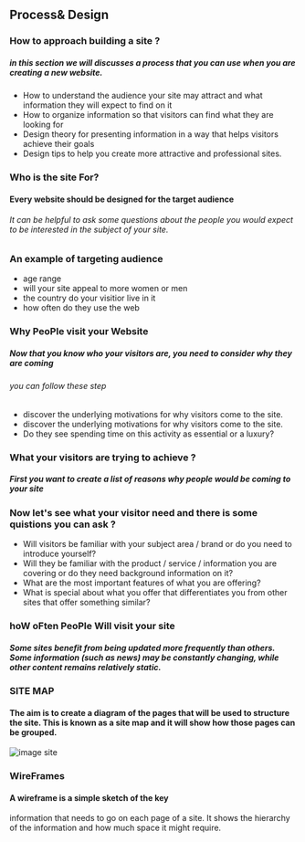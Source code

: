 ## Process& Design


### How to approach building a site ?
##### in this section we will  discusses a process that you can use when you are creating a new website.
- How to understand the audience your site may attract and what information they will expect to find on it 
- How to organize information so that visitors can find what
they are looking for
- Design theory for presenting information in a way that
helps visitors achieve their goals
- Design tips to help you create more attractive and
professional sites.
###  Who is the site For?
#### Every website should be designed for the target audience
###### It can be helpful to ask some questions about the people you would expect to be interested in the subject of your site.
### An example of targeting audience
- age range 
- will your site appeal to more women or men 
- the country do your visitior live in it 
- how often do they use the web  
### Why PeoPle visit your Website
##### Now that you know who your visitors are, you need to consider why they are coming
###### you can follow these step 
- discover
the underlying motivations for
why visitors come to the site.
- discover
the underlying motivations for
why visitors come to the site.
- Do they see spending time on
this activity as essential or a
luxury?
### What your visitors are trying to achieve ?
##### First you want to create a list of reasons why people would be coming to your site
### Now let's  see what your visitor need and  there is some quistions you can ask  ?
-  Will visitors be familiar with
your subject area / brand
or do you need to introduce
yourself?
- Will they be familiar with
the product / service /
information you are covering
or do they need background
information on it?
- What are the most important
features of what you are
offering?
- What is special about what
you offer that differentiates
you from other sites that offer
something similar?
### hoW oFten PeoPle Will visit your site
##### Some sites benefit from being updated more frequently than others. Some information (such as news) may be constantly changing, while other content remains relatively static.
### SITE MAP
#### The aim is to create a diagram of the pages that will be used to structure the site. This is known as a site map and it will show how those pages can be grouped.
![image site](https://i.pinimg.com/originals/1c/c5/f4/1cc5f4ec000969f11eedf4dbe0f8c9d8.png)
### WireFrames
#### A wireframe is a simple sketch of the key
information that needs to go on each page of a
site. It shows the hierarchy of the information
and how much space it might require.
